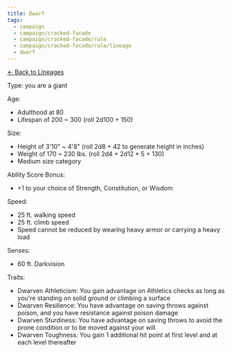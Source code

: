 ```yaml
---
title: Dwarf
tags:
  - campaign
  - campaign/cracked-facade
  - campaign/cracked-facade/rule
  - campaign/cracked-facade/rule/lineage
  - dwarf
---
```


[<- Back to Lineages](index.md)

Type: you are a giant

Age:

- Adulthood at 80
- Lifespan of 200 ~ 300 (roll 2d100 + 150)

Size:

- Height of 3'10" ~ 4'8" (roll 2d8 + 42 to generate height in inches)
- Weight of 170 ~ 230 lbs. (roll 2d4 + 2d12 * 5 + 130)
- Medium size category

Ability Score Bonus:

- +1 to your choice of Strength, Constitution, or Wisdom

Speed:

- 25 ft. walking speed
- 25 ft. climb speed
- Speed cannot be reduced by wearing heavy armor or carrying a heavy load

Senses:

- 60 ft. Darkvision

Traits:

- Dwarven Athleticism: You gain advantage on Athletics checks as long as you're standing on solid ground or climbing a surface
- Dwarven Resilience: You have advantage on saving throws against poison, and you have resistance against poison damage
- Dwarven Sturdiness: You have advantage on saving throws to avoid the prone condition or to be moved against your will
- Dwarven Toughness: You gain 1 additional hit point at first level and at each level thereafter
